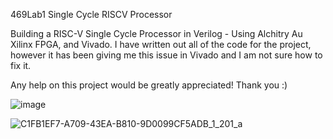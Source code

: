 469Lab1
Single Cycle RISCV Processor

Building a RISC-V Single Cycle Processor in Verilog - Using Alchitry Au Xilinx FPGA, and Vivado. 
I have written out all of the code for the project, however it has been giving me this issue in Vivado and I am not sure how to fix it. 

Any help on this project would be greatly appreciated! Thank you :)

![image](https://github.com/rohiniravi/469Lab1/assets/72956431/d5f306fe-da16-43a7-aba2-c28a425f481d)


![C1FB1EF7-A709-43EA-B810-9D0099CF5ADB_1_201_a](https://github.com/rohiniravi/469Lab1/assets/72956431/22733622-23d0-4da3-bf33-883cc8f06796)
